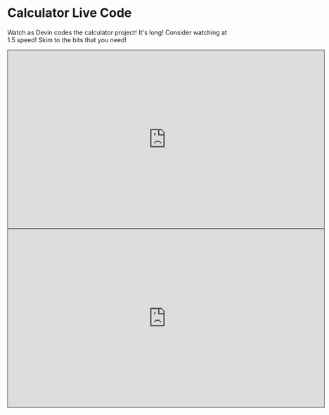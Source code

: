 # Calculator Live Code

Watch as Devin codes the calculator project! It's long! Consider watching at 1.5 speed! Skim to the bits that you need!

<iframe src="https://adaacademy.hosted.panopto.com/Panopto/Pages/Embed.aspx?id=551e8a8b-13db-4461-b47e-ac240182dc94&autoplay=false&offerviewer=true&showtitle=true&showbrand=false&start=0&interactivity=all" height="405" width="720" style="border: 1px solid #464646;" allowfullscreen allow="autoplay"></iframe>

<iframe src="https://adaacademy.hosted.panopto.com/Panopto/Pages/Embed.aspx?id=e5146b63-89cb-4865-91f2-ac25000c97f6&autoplay=false&offerviewer=true&showtitle=true&showbrand=false&start=0&interactivity=all" height="405" width="720" style="border: 1px solid #464646;" allowfullscreen allow="autoplay"></iframe>